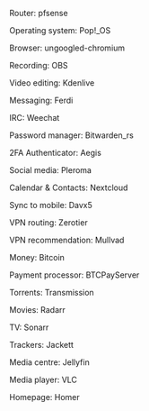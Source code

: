 Router: pfsense

Operating system: Pop!_OS

Browser: ungoogled-chromium

Recording: OBS

Video editing: Kdenlive

Messaging: Ferdi

IRC: Weechat

Password manager: Bitwarden_rs

2FA Authenticator: Aegis

Social media: Pleroma

Calendar & Contacts: Nextcloud

Sync to mobile: Davx5

VPN routing: Zerotier

VPN recommendation: Mullvad

Money: Bitcoin

Payment processor: BTCPayServer

Torrents: Transmission

Movies: Radarr

TV: Sonarr

Trackers: Jackett

Media centre: Jellyfin

Media player: VLC

Homepage: Homer
